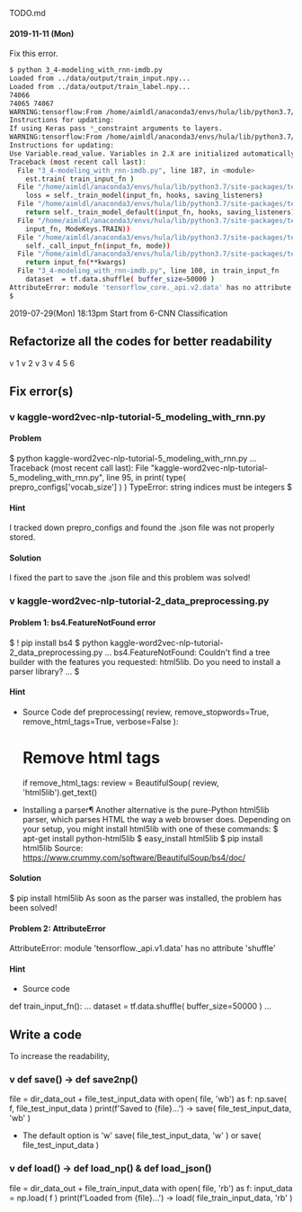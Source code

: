 TODO.md


#### 2019-11-11 (Mon)
Fix this error.

```bash
$ python 3_4-modeling_with_rnn-imdb.py
Loaded from ../data/output/train_input.npy...
Loaded from ../data/output/train_label.npy...
74066
74065 74067
WARNING:tensorflow:From /home/aimldl/anaconda3/envs/hula/lib/python3.7/site-packages/tensorflow_core/python/ops/resource_variable_ops.py:1630: calling BaseResourceVariable.__init__ (from tensorflow.python.ops.resource_variable_ops) with constraint is deprecated and will be removed in a future version.
Instructions for updating:
If using Keras pass *_constraint arguments to layers.
WARNING:tensorflow:From /home/aimldl/anaconda3/envs/hula/lib/python3.7/site-packages/tensorflow_core/python/training/training_util.py:236: Variable.initialized_value (from tensorflow.python.ops.variables) is deprecated and will be removed in a future version.
Instructions for updating:
Use Variable.read_value. Variables in 2.X are initialized automatically both in eager and graph (inside tf.defun) contexts.
Traceback (most recent call last):
  File "3_4-modeling_with_rnn-imdb.py", line 187, in <module>
    est.train( train_input_fn )
  File "/home/aimldl/anaconda3/envs/hula/lib/python3.7/site-packages/tensorflow_estimator/python/estimator/estimator.py", line 370, in train
    loss = self._train_model(input_fn, hooks, saving_listeners)
  File "/home/aimldl/anaconda3/envs/hula/lib/python3.7/site-packages/tensorflow_estimator/python/estimator/estimator.py", line 1160, in _train_model
    return self._train_model_default(input_fn, hooks, saving_listeners)
  File "/home/aimldl/anaconda3/envs/hula/lib/python3.7/site-packages/tensorflow_estimator/python/estimator/estimator.py", line 1187, in _train_model_default
    input_fn, ModeKeys.TRAIN))
  File "/home/aimldl/anaconda3/envs/hula/lib/python3.7/site-packages/tensorflow_estimator/python/estimator/estimator.py", line 1024, in _get_features_and_labels_from_input_fn
    self._call_input_fn(input_fn, mode))
  File "/home/aimldl/anaconda3/envs/hula/lib/python3.7/site-packages/tensorflow_estimator/python/estimator/estimator.py", line 1115, in _call_input_fn
    return input_fn(**kwargs)
  File "3_4-modeling_with_rnn-imdb.py", line 100, in train_input_fn
    dataset  = tf.data.shuffle( buffer_size=50000 )
AttributeError: module 'tensorflow_core._api.v2.data' has no attribute 'shuffle'
$
```

2019-07-29(Mon) 18:13pm
Start from 6-CNN Classification

## Refactorize all the codes for better readability
v 1
v 2
v 3
v 4
 5
 6

## Fix error(s)

### v kaggle-word2vec-nlp-tutorial-5_modeling_with_rnn.py
#### Problem
$ python kaggle-word2vec-nlp-tutorial-5_modeling_with_rnn.py
...
Traceback (most recent call last):
  File "kaggle-word2vec-nlp-tutorial-5_modeling_with_rnn.py", line 95, in <module>
    print( type( prepro_configs['vocab_size'] ) )
TypeError: string indices must be integers
$

#### Hint
I tracked down prepro_configs and found the .json file was not properly stored.

#### Solution
I fixed the part to save the .json file and this problem was solved!

### v kaggle-word2vec-nlp-tutorial-2_data_preprocessing.py
#### Problem 1: bs4.FeatureNotFound error

$ ! pip install bs4
$ python kaggle-word2vec-nlp-tutorial-2_data_preprocessing.py
...
bs4.FeatureNotFound: Couldn't find a tree builder with the features you requested: html5lib. Do you need to install a parser library?
...
$

#### Hint
* Source Code
def preprocessing( review, remove_stopwords=True, remove_html_tags=True, verbose=False ):
    # Remove html tags
    if remove_html_tags:
        review = BeautifulSoup( review, 'html5lib').get_text()

* Installing a parser¶
  Another alternative is the pure-Python html5lib parser, which parses HTML the way a web browser does. Depending on your setup, you might install html5lib with one of these commands:
    $ apt-get install python-html5lib
    $ easy_install html5lib
    $ pip install html5lib
Source: https://www.crummy.com/software/BeautifulSoup/bs4/doc/

#### Solution
$ pip install html5lib
As soon as the parser was installed, the problem has been solved!

#### Problem 2: AttributeError
AttributeError: module 'tensorflow._api.v1.data' has no attribute 'shuffle'

#### Hint
* Source code

def train_input_fn():
    ...
    dataset  = tf.data.shuffle( buffer_size=50000 )
    ...


## Write a code

To increase the readability,
### v def save() -> def save2np()
file = dir_data_out + file_test_input_data
with open( file, 'wb') as f:
    np.save( f, file_test_input_data )
    print(f'Saved to {file}...')
->
save( file_test_input_data, 'wb' )

* The default option is 'w'
save( file_test_input_data, 'w' ) or
save( file_test_input_data )
### v def load() -> def load_np() & def load_json()

file = dir_data_out + file_train_input_data
with open( file, 'rb') as f:
    input_data = np.load( f )
    print(f'Loaded from {file}...')
->
load( file_train_input_data, 'rb' )
